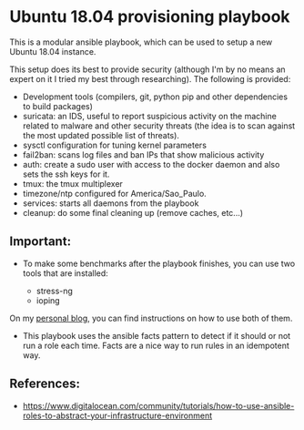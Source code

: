 # Ubuntu 18.04 provisioning playbook

This is a modular ansible playbook, which can be used to setup a new Ubuntu 18.04 instance.

This setup does its best to provide security (although I'm by no means an expert on it I tried my best through researching). The following is provided:

- Development tools (compilers, git, python pip and other dependencies to build packages)
- suricata: an IDS, useful to report suspicious activity on the machine related to malware and other security threats (the idea is to scan against the most updated possible list of threats).
- sysctl configuration for tuning kernel parameters
- fail2ban: scans log files and ban IPs that show malicious activity
- auth: create a sudo user with access to the docker daemon and also sets the ssh keys for it.
- tmux: the tmux multiplexer
- timezone/ntp configured for America/Sao_Paulo.
- services: starts all daemons from the playbook
- cleanup: do some final cleaning up (remove caches, etc...)

## Important:

- To make some benchmarks after the playbook finishes, you can use two tools
  that are installed:

    - stress-ng
    - ioping

On my [personal blog](https://tiagopr.nl), you can find instructions on how to
use both of them.

- This playbook uses the ansible facts pattern to detect if it should or not run a role each time.
  Facts are a nice way to run rules in an idempotent way.

## References:
- https://www.digitalocean.com/community/tutorials/how-to-use-ansible-roles-to-abstract-your-infrastructure-environment

